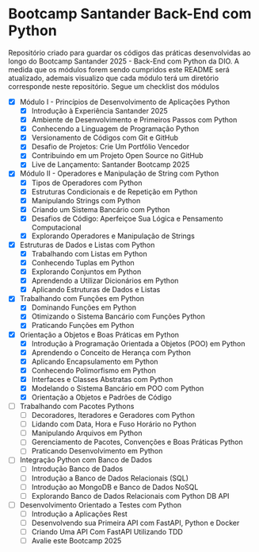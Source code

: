 # Bootcamp Santander Back-End com Python

Repositório criado para guardar os códigos das práticas desenvolvidas ao longo do Bootcamp Santander 2025 - Back-End com Python da DIO.
A medida que os módulos forem sendo cumpridos este README será atualizado, ademais visualizo que cada módulo terá um diretório corresponde neste repositório. Segue um checklist dos módulos

- [x] Módulo I - Princípios de Desenvolvimento de Aplicações Python
	- [x] Introdução à Experiência Santander 2025
	- [x] Ambiente de Desenvolvimento e Primeiros Passos com Python
	- [x] Conhecendo a Linguagem de Programação Python
	- [x] Versionamento de Códigos com Git e GitHub
	- [x] Desafio de Projetos: Crie Um Portfólio Vencedor
	- [x] Contribuindo em um Projeto Open Source no GitHub
	- [x] Live de Lançamento: Santander Bootcamp 2025
- [x] Módulo II - Operadores e Manipulação de String com Python
    - [x] Tipos de Operadores com Python
    - [x] Estruturas Condicionais e de Repetição em Python
    - [x] Manipulando Strings com Python
    - [x] Criando um Sistema Bancário com Python
    - [x] Desafios de Código: Aperfeiçoe Sua Lógica e Pensamento Computacional
    - [x] Explorando Operadores e Manipulação de Strings
- [x] Estruturas de Dados e Listas com Python
    - [x] Trabalhando com Listas em Python
    - [x] Conhecendo Tuplas em Python
    - [x] Explorando Conjuntos em Python
    - [x] Aprendendo a Utilizar Dicionários em Python
    - [x] Aplicando Estruturas de Dados e Listas
- [x] Trabalhando com Funções em Python
    - [x] Dominando Funções em Python
    - [x] Otimizando o Sistema Bancário com Funções Python
    - [x] Praticando Funções em Python
- [x] Orientação a Objetos e Boas Práticas em Python
    - [x] Introdução à Programação Orientada a Objetos (POO) em Python
    - [x] Aprendendo o Conceito de Herança com Python
    - [x] Aplicando Encapsulamento em Python
    - [x] Conhecendo Polimorfismo em Python
    - [x] Interfaces e Classes Abstratas com Python
    - [x] Modelando o Sistema Bancário em POO com Python
    - [x] Orientação a Objetos e Padrões de Código
- [ ] Trabalhando com Pacotes Pythons
    - [ ] Decoradores, Iteradores e Geradores com Python
    - [ ] Lidando com Data, Hora e Fuso Horário no Python
    - [ ] Manipulando Arquivos em Python
    - [ ] Gerenciamento de Pacotes, Convenções e Boas Práticas Python
    - [ ] Praticando Desenvolvimento em Python
- [ ] Integração Python com Banco de Dados
    - [ ] Introdução Banco de Dados
    - [ ] Introdução a Banco de Dados Relacionais (SQL)
    - [ ] Introdução ao MongoDB e Banco de Dados NoSQL
    - [ ] Explorando Banco de Dados Relacionais com Python DB API
- [ ] Desenvolvimento Orientado a Testes com Python
    - [ ] Introdução a Aplicações Rest
    - [ ] Desenvolvendo sua Primeira API com FastAPI, Python e Docker
    - [ ] Criando Uma API Com FastAPI Utilizando TDD
    - [ ] Avalie este Bootcamp 2025
